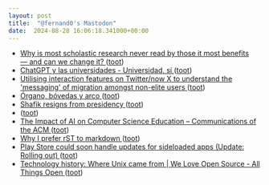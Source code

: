 ```yaml
---
layout: post
title:  "@fernand0's Mastodon"
date:  2024-08-28 16:06:18.341000+00:00
---
```

*  [Why is most scholastic research never read by those it most benefits — and can we change it? ](https://globalvoices.org/2024/08/12/why-is-most-scholastic-research-never-read-by-those-it-most-benefits-and-can-we-change-it) ([toot](https://mastodon.social/@fernand0/113040502180832993))
*  [ChatGPT y las universidades - Universidad, sí  ](https://www.universidadsi.es/chatgpt-y-las-universidades-2/) ([toot](https://mastodon.social/@fernand0/113040373564330749))
*  [Utilising interaction features on Twitter/now X to understand the 'messaging' of migration amongst non-elite users ](https://firstmonday.org/ojs/index.php/fm/article/download/13735/1165) ([toot](https://mastodon.social/@fernand0/113040054572362714))
*  [Órgano, bóvedas y arco ](https://www.flickr.com/photos/fernand0/53933193325) ([toot](https://mastodon.social/@fernand0/113040030902565288))
*  [Shafik resigns from presidency ](https://www.columbiaspectator.com/news/2024/08/14/shafik-resigns-from-presidency) ([toot](https://mastodon.social/@fernand0/113039965975577816))
*  [ ](https://mastodon.social/users/fernand0/statuses/113039828259655356/activity) ([toot](https://mastodon.social/users/fernand0/statuses/113039828259655356/activity))
*  [The Impact of AI on Computer Science Education – Communications of the ACM ](https://cacm.acm.org/news/the-impact-of-ai-on-computer-science-education) ([toot](https://mastodon.social/@fernand0/113039556895092096))
*  [Why I prefer rST to markdown ](https://buttondown.com/hillelwayne/archive/why-i-prefer-rst-to-markdown) ([toot](https://mastodon.social/@fernand0/113039404317846257))
*  [Play Store could soon handle updates for sideloaded apps (Update: Rolling out) ](https://www.androidauthority.com/play-store-update-permission-apk-3466169) ([toot](https://mastodon.social/@fernand0/113039147029561074))
*  [Technology history: Where Unix came from \| We Love Open Source - All Things Open ](https://allthingsopen.org/articles/where-unix-came-fro) ([toot](https://mastodon.social/@fernand0/113038850163490060))
